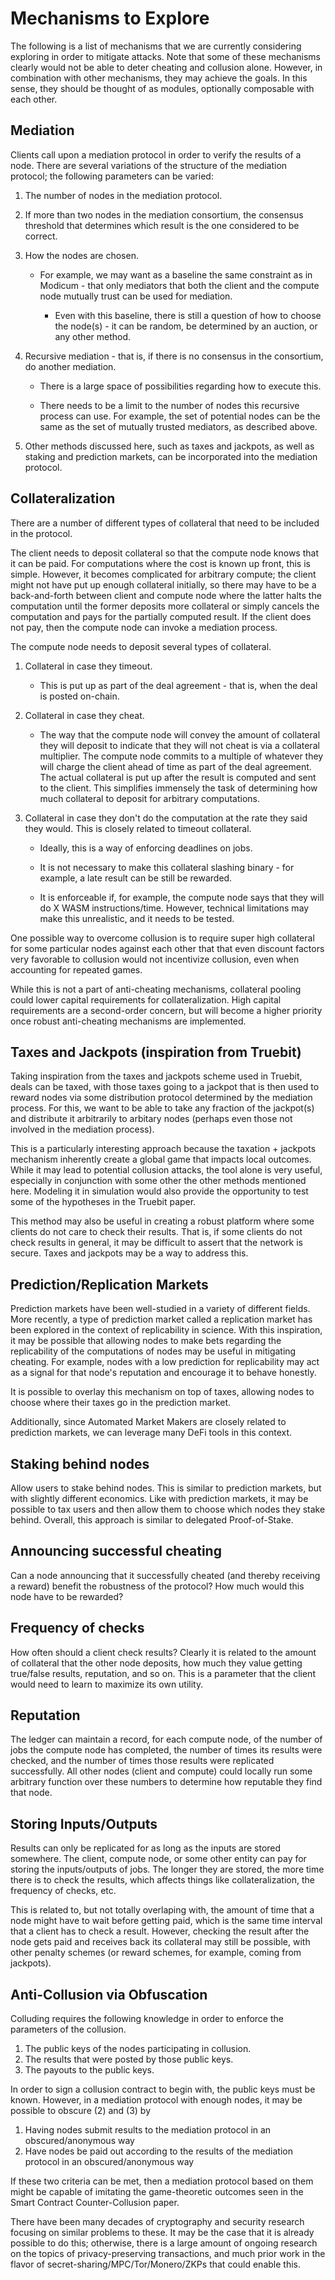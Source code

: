 # Mechanisms to Explore

The following is a list of mechanisms that we are currently considering exploring in order to mitigate attacks. Note that some of these mechanisms clearly would not be able to deter cheating and collusion alone. However, in combination with other mechanisms, they may achieve the goals. In this sense, they should be thought of as modules, optionally composable with each other.


##  Mediation

Clients call upon a mediation protocol in order to verify the results of a node. There are several variations of the structure of the mediation protocol; the following parameters can be varied:

1. The number of nodes in the mediation protocol.

2. If more than two nodes in the mediation consortium, the consensus threshold that determines which result is the one considered to be correct.

3. How the nodes are chosen.

    * For example, we may want as a baseline the same constraint as in Modicum - that only mediators that both the client and the compute node mutually trust can be used for mediation.

      * Even with this baseline, there is still a question of how to choose the node(s) - it can be random, be determined by an auction, or any other method.

4. Recursive mediation - that is, if there is no consensus in the consortium, do another mediation.

    * There is a large space of possibilities regarding how to execute this.

    * There needs to be a limit to the number of nodes this recursive process can use. For example, the set of potential nodes can be the same as the set of mutually trusted mediators, as described above.

5. Other methods discussed here, such as taxes and jackpots, as well as staking and prediction markets, can be incorporated into the mediation protocol.


## Collateralization

There are a number of different types of collateral that need to be included in the protocol.

The client needs to deposit collateral so that the compute node knows that it can be paid. For computations where the cost is known up front, this is simple. However, it becomes complicated for arbitrary compute; the client might not have put up enough collateral initially, so there may have to be a back-and-forth between client and compute node where the latter halts the computation until the former deposits more collateral or simply cancels the computation and pays for the partially computed result. If the client does not pay, then the compute node can invoke a mediation process.

The compute node needs to deposit several types of collateral.

1. Collateral in case they timeout.

    * This is put up as part of the deal agreement - that is, when the deal is posted on-chain.


2. Collateral in case they cheat.

    * The way that the compute node will convey the amount of collateral they will deposit to indicate that they will not cheat is via a collateral multiplier. The compute node commits to a multiple of whatever they will charge the client ahead of time as part of the deal agreement. The actual collateral is put up after the result is computed and sent to the client. This simplifies immensely the task of determining how much collateral to deposit for arbitrary computations.


3. Collateral in case they don't do the computation at the rate they said they would. This is closely related to timeout collateral.

    * Ideally, this is a way of enforcing deadlines on jobs.

    * It is not necessary to make this collateral slashing binary - for example, a late result can be still be rewarded.

    * It is enforceable if, for example, the compute node says that they will do X WASM instructions/time. However, technical limitations may make this unrealistic, and it needs to be tested.

One possible way to overcome collusion is to require super high collateral for some particular nodes against each other that that even discount factors very favorable to collusion would not incentivize collusion, even when accounting for repeated games.

While this is not a part of anti-cheating mechanisms, collateral pooling could lower capital requirements for collateralization. High capital requirements are a second-order concern, but will become a higher priority once robust anti-cheating mechanisms are implemented.


## Taxes and Jackpots (inspiration from Truebit)

Taking inspiration from the taxes and jackpots scheme used in Truebit, deals can be taxed, with those taxes going to a jackpot that is then used to reward nodes via some distribution protocol determined by the mediation process. For this, we want to be able to take any fraction of the jackpot(s) and distribute it arbitrarily to arbitary nodes (perhaps even those not involved in the mediation process).  

This is a particularly interesting approach because the taxation + jackpots mechanism inherently create a global game that impacts local outcomes. While it may lead to potential collusion attacks, the tool alone is very useful, especially in conjunction with some other the other methods mentioned here. Modeling it in simulation would also provide the opportunity to test some of the hypotheses in the Truebit paper.

This method may also be useful in creating a robust platform where some clients do not care to check their results. That is, if some clients do not check results in general, it may be difficult to assert that the network is secure. Taxes and jackpots may be a way to address this.  


## Prediction/Replication Markets

Prediction markets have been well-studied in a variety of different fields. More recently, a type of prediction market called a replication  market has been explored in the context of replicability in science. With this inspiration, it may be possible that allowing nodes to make bets regarding the replicability of the computations of nodes may be useful in mitigating cheating. For example, nodes with a low prediction for replicability may act as a signal for that node's reputation and encourage it to behave honestly.

It is possible to overlay this mechanism on top of taxes, allowing nodes to choose where their taxes go in the prediction market.

Additionally, since Automated Market Makers are closely related to prediction markets, we can leverage many DeFi tools in this context.


## Staking behind nodes

Allow users to stake behind nodes. This is similar to prediction markets, but with slightly different economics. Like with prediction markets, it may be possible to tax users and then allow them to choose which nodes they stake behind. Overall, this approach is similar to delegated Proof-of-Stake.


## Announcing successful cheating

Can a node announcing that it successfully cheated (and thereby receiving a reward) benefit the robustness of the protocol? How much would this node have to be rewarded?


## Frequency of checks

How often should a client check results? Clearly it is related to the amount of collateral that the other node deposits, how much they value getting true/false results, reputation, and so on. This is a parameter that the client would need to learn to maximize its own utility.

## Reputation

The ledger can maintain a record, for each compute node, of the number of jobs the compute node has completed, the number of times its results were checked, and the number of times those results were replicated successfully. All other nodes (client and compute) could locally run some arbitrary function over these numbers to determine how reputable they find that node.

## Storing Inputs/Outputs

Results can only be replicated for as long as the inputs are stored somewhere. The client, compute node, or some other entity can pay for storing the inputs/outputs of jobs. The longer they are stored, the more time there is to check the results, which affects things like collateralization, the frequency of checks, etc.

This is related to, but not totally overlaping with, the amount of time that a node might have to wait before getting paid, which is the same time interval that a client has to check a result. However, checking the result after the node gets paid and receives back its collateral may still be possible, with other penalty schemes (or reward schemes, for example, coming from jackpots).


## Anti-Collusion via Obfuscation

Colluding requires the following knowledge in order to enforce the parameters of the collusion.

1. The public keys of the nodes participating in collusion.
2. The results that were posted by those public keys.
3. The payouts to the public keys.

In order to sign a collusion contract to begin with, the public keys must be known. However, in a mediation protocol with enough nodes, it may be possible to obscure (2) and (3) by

1. Having nodes submit results to the mediation protocol in an obscured/anonymous way
2. Have nodes be paid out according to the results of the mediation protocol in an obscured/anonymous way

If these two criteria can be met, then a mediation protocol based on them might be capable of imitating the game-theoretic outcomes seen in the Smart Contract Counter-Collusion paper.

There have been many decades of cryptography and security research focusing on similar problems to these. It may be the case that it is already possible to do this; otherwise, there is a large amount of ongoing research on the topics of privacy-preserving transactions, and much prior work in the flavor of secret-sharing/MPC/Tor/Monero/ZKPs that could enable this.
